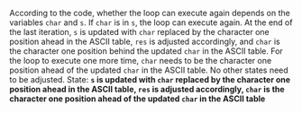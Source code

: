 According to the code, whether the loop can execute again depends on the variables `char` and `s`. If `char` is in `s`, the loop can execute again. At the end of the last iteration, `s` is updated with `char` replaced by the character one position ahead in the ASCII table, `res` is adjusted accordingly, and `char` is the character one position behind the updated `char` in the ASCII table. For the loop to execute one more time, `char` needs to be the character one position ahead of the updated `char` in the ASCII table. No other states need to be adjusted.
State: **`s` is updated with `char` replaced by the character one position ahead in the ASCII table, `res` is adjusted accordingly, `char` is the character one position ahead of the updated `char` in the ASCII table**